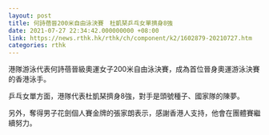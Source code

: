 ```yaml
---
layout: post
title: 何詩蓓晉200米自由泳決賽　杜凱琹乒乓女單擠身8強
date: 2021-07-27 22:34:42.000000000 +08:00
link: https://news.rthk.hk/rthk/ch/component/k2/1602879-20210727.htm
categories: rthk
---
```


港隊游泳代表何詩蓓晉級奧運女子200米自由泳決賽，成為首位晉身奧運游泳決賽的香港泳手。

乒乓女單方面，港隊代表杜凱琹擠身8強，對手是頭號種子、國家隊的陳夢。

另外，奪得男子花劍個人賽金牌的張家朗表示，感謝香港人支持，他會在團體賽繼續努力。
